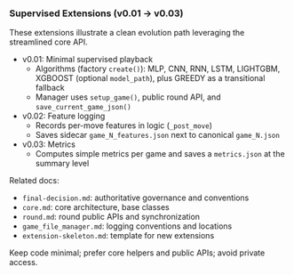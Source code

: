 ### Supervised Extensions (v0.01 → v0.03)

These extensions illustrate a clean evolution path leveraging the streamlined core API.

- v0.01: Minimal supervised playback
  - Algorithms (factory `create()`): MLP, CNN, RNN, LSTM, LIGHTGBM, XGBOOST (optional `model_path`), plus GREEDY as a transitional fallback
  - Manager uses `setup_game()`, public round API, and `save_current_game_json()`
- v0.02: Feature logging
  - Records per-move features in logic (`_post_move`)
  - Saves sidecar `game_N_features.json` next to canonical `game_N.json`
- v0.03: Metrics
  - Computes simple metrics per game and saves a `metrics.json` at the summary level

Related docs:
- `final-decision.md`: authoritative governance and conventions
- `core.md`: core architecture, base classes
- `round.md`: round public APIs and synchronization
- `game_file_manager.md`: logging conventions and locations
- `extension-skeleton.md`: template for new extensions

Keep code minimal; prefer core helpers and public APIs; avoid private access.